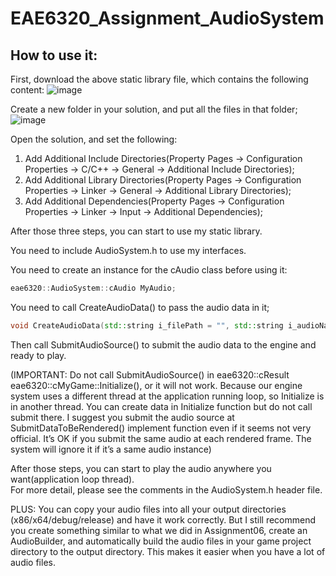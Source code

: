 # EAE6320_Assignment_AudioSystem

## How to use it:
First, download the above static library file, which contains the following content:
![image](https://user-images.githubusercontent.com/58096097/202826323-295cf7df-34ec-4ea4-af79-73b48c031ee7.png)

Create a new folder in your solution, and put all the files in that folder;
![image](https://user-images.githubusercontent.com/58096097/202826355-14bae8ad-1467-436a-bb59-3845d45458a0.png)

Open the solution, and set the following:
1. Add Additional Include Directories(Property Pages -> Configuration Properties -> C/C++ -> General -> Additional Include Directories);
2. Add Additional Library Directories(Property Pages -> Configuration Properties -> Linker -> General -> Additional Library Directories);
3. Add Additional Dependencies(Property Pages -> Configuration Properties -> Linker -> Input -> Additional Dependencies);

After those three steps, you can start to use my static library.

You need to include AudioSystem.h to use my interfaces.

You need to create an instance for the cAudio class before using it:
```C++
eae6320::AudioSystem::cAudio MyAudio;   
```

You need to call CreateAudioData() to pass the audio data in it;
```C++
void CreateAudioData(std::string i_filePath = "", std::string i_audioName = "", size_t i_volume = 1000, bool i_isLoop = false);   
```

Then call SubmitAudioSource() to submit the audio data to the engine and ready to play.

(IMPORTANT: Do not call SubmitAudioSource() in eae6320::cResult eae6320::cMyGame::Initialize(), or it will not work. Because our engine system uses a different thread at the application running loop, so Initialize is in another thread. You can create data in Initialize function but do not call submit there. I suggest you submit the audio source at SubmitDataToBeRendered() implement function even if it seems not very official. It’s OK if you submit the same audio at each rendered frame. The system will ignore it if it’s a same audio instance)

After those steps, you can start to play the audio anywhere you want(application loop thread).  
For more detail, please see the comments in the AudioSystem.h header file.

PLUS: You can copy your audio files into all your output directories (x86/x64/debug/release) and have it work correctly. But I still recommend you create something similar to what we did in Assignment06, create an AudioBuilder, and automatically build the audio files in your game project directory to the output directory. This makes it easier when you have a lot of audio files.
